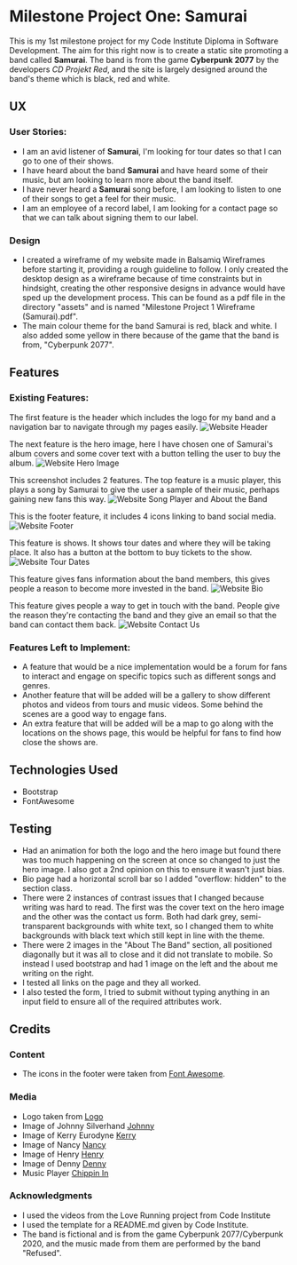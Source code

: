 # Milestone Project One: Samurai
This is my 1st milestone project for my Code Institute Diploma in Software Development. 
The aim for this right now is to create a static site promoting a band called **Samurai**.
The band is from the game **Cyberpunk 2077** by the developers *CD Projekt Red*, and the site is largely designed around the band's theme which is black, red and white.
## UX
### User Stories:
* I am an avid listener of **Samurai**, I'm looking for tour dates so that I can go to one of their shows.
* I have heard about the band **Samurai** and have heard some of their music, but am looking to learn more about the band itself.
* I have never heard a **Samurai** song before, I am looking to listen to one of their songs to get a feel for their music.
* I am an employee of a record label, I am looking for a contact page so that we can talk about signing them to our label.
### Design
* I created a wireframe of my website made in Balsamiq Wireframes before starting it, providing a rough guideline to follow. I only created the desktop design as a wireframe because of time constraints but in hindsight, creating the other responsive designs in advance would have sped up the development process. This can be found as a pdf file in the directory "assets" and is named "Milestone Project 1 Wireframe (Samurai).pdf".
* The main colour theme for the band Samurai is red, black and white. I also added some yellow in there because of the game that the band is from, "Cyberpunk 2077".
## Features
### Existing Features:
The first feature is the header which includes the logo for my band and a navigation bar to navigate through my pages easily. 
![Website Header](navbar-screenshot.png "nav bar")

The next feature is the hero image, here I have chosen one of Samurai's album covers and some cover text with a button telling the user to buy the album.
![Website Hero Image](hero-image-screenshot.png "hero image")

This screenshot includes 2 features. The top feature is a music player, this plays a song by Samurai to give the user a sample of their music, perhaps gaining new fans this way.
![Website Song Player and About the Band](song-n-abtme-screenshot.png "Website Song Player and About the Band")

This is the footer feature, it includes 4 icons linking to band social media.
![Website Footer](footer-screenshot.png "footer")

This feature is shows. It shows tour dates and where they will be taking place. It also has a button at the bottom to buy tickets to the show.
![Website Tour Dates](shows-screenshot.png "Shows")

This feature gives fans information about the band members, this gives people a reason to become more invested in the band.
![Website Bio](meet-the-band-screenshot.png "Meet the Band")

This feature gives people a way to get in touch with the band. People give the reason they're contacting the band and they give an email so that the band can contact them back.
![Website Contact Us](contact-us-screenshot.png "Contact Page")
### Features Left to Implement:
* A feature that would be a nice implementation would be a forum for fans to interact and engage on specific topics such as different songs and genres.
* Another feature that will be added will be a gallery to show different photos and videos from tours and music videos. Some behind the scenes are a good way to engage fans.
* An extra feature that will be added will be a map to go along with the locations on the shows page, this would be helpful for fans to find how close the shows are.
## Technologies Used
* Bootstrap
* FontAwesome
## Testing
* Had an animation for both the logo and the hero image but found there was too much happening on the screen at once so changed to just the hero image. I also got a 2nd opinion on this to ensure it wasn't just bias.
* Bio page had a horizontal scroll bar so I added "overflow: hidden" to the section class.
* There were 2 instances of contrast issues that I changed because writing was hard to read. The first was the cover text on the hero image and the other was the contact us form. Both had dark grey, semi-transparent backgrounds with white text, so I changed them to white backgrounds with black text which still kept in line with the theme.
* There were 2 images in the "About The Band" section, all positioned diagonally but it was all to close and it did not translate to mobile. So instead I used bootstrap and had 1 image on the left and the about me writing on the right.
* I tested all links on the page and they all worked.
* I also tested the form, I tried to submit without typing anything in an input field to ensure all of the required attributes work.
## Credits
### Content
* The icons in the footer were taken from [Font Awesome](https://fontawesome.com/).
### Media
* Logo taken from [Logo](https://www.google.co.uk/url?sa=i&url=https%3A%2F%2Fwww.pngitem.com%2Fmiddle%2FiiJwiT_cyberpunk-2077-samurai-sticker-hd-png-download%2F&psig=AOvVaw0VuRyr9oDaxHLsE4ltRuH6&ust=1620535882151000&source=images&cd=vfe&ved=2ahUKEwjPqYrepLnwAhV5EGMBHdh0AnwQjhx6BAgAEBI)
* Image of Johnny Silverhand [Johnny](https://cyberpunk2077.wiki.fextralife.com/file/Cyberpunk-2077/johnny-silverhand-npc-cyberpunk-2077-wiki-guide.png)
* Image of Kerry Eurodyne [Kerry](https://cyberpunk2077.wiki.fextralife.com/file/Cyberpunk-2077/kerry-eurodyne-npc-cyberpunk-2077-wiki-guide.png)
* Image of Nancy [Nancy](https://cyberpunk.fandom.com/wiki/Bes_Isis?file=Char_Profile_besisis.png)
* Image of Henry [Henry](https://cyberpunk.fandom.com/wiki/Henry?file=Char_Profile_henry.png)
* Image of Denny [Denny](https://cyberpunk.fandom.com/wiki/Samurai?file=Char_Profile_denny.png)
* Music Player [Chippin In](https://open.spotify.com/track/0UHxkkgI5GfV0XBRA1rqfe)
### Acknowledgments
* I used the videos from the Love Running project from Code Institute
* I used the template for a README.md given by Code Institute.
* The band is fictional and is from the game Cyberpunk 2077/Cyberpunk 2020, and the music made from them are performed by the band "Refused".
